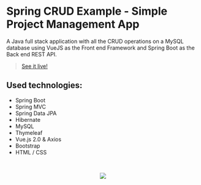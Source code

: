 # Spring CRUD Example - Simple Project Management App

A Java full stack application with all the CRUD operations on a MySQL database using VueJS as the Front end Framework and Spring Boot as the Back end REST API.

> [See it live!](http://springcrudexampleprojectmanagementap-e-1.eba-ji5ptfcy.eu-central-1.elasticbeanstalk.com/)

## Used technologies:
- Spring Boot
- Spring MVC
- Spring Data JPA
- Hibernate
- MySQL
- Thymeleaf
- Vue.js 2.0 & Axios
- Bootstrap
- HTML / CSS

<br />

<p align="center">
    <img src="D:\Project\security\src\main\resources\templates\security\Vector.png"/>
</p>
